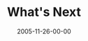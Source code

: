 ---
layout: message
category: message
series: "Death of Religion"
title: "What's Next"
date: 2005-11-26-00-00
message_id: 92
sc-permalink-url: "http://soundcloud.com/crdschurch/whats-next"
audio: "http://s3.amazonaws.com/crossroads-media/messages/audio/Religion_04_11-27-05_Whats_Next.mp3"
audio-duration: "38:09"
tag: 
 - crossroads
 - vision
 - freedom
 - religion
 - last-service
 - tome
explicit: false
---
